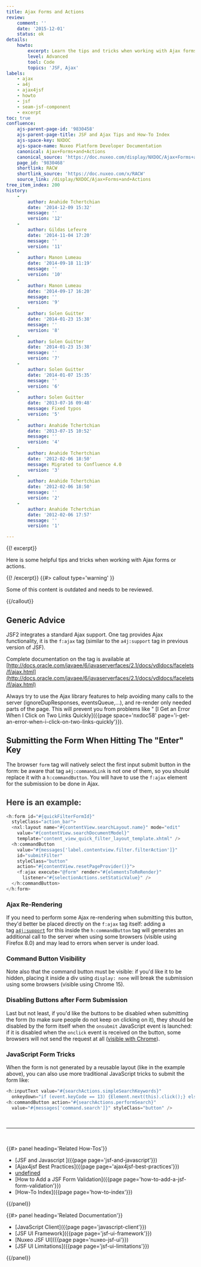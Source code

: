 ```yaml
---
title: Ajax Forms and Actions
review:
    comment: ''
    date: '2015-12-01'
    status: ok
details:
    howto:
        excerpt: Learn the tips and tricks when working with Ajax forms or actions.
        level: Advanced
        tool: Code
        topics: 'JSF, Ajax'
labels:
    - ajax
    - a4j
    - ajax4jsf
    - howto
    - jsf
    - seam-jsf-component
    - excerpt
toc: true
confluence:
    ajs-parent-page-id: '9830458'
    ajs-parent-page-title: JSF and Ajax Tips and How-To Index
    ajs-space-key: NXDOC
    ajs-space-name: Nuxeo Platform Developer Documentation
    canonical: Ajax+Forms+and+Actions
    canonical_source: 'https://doc.nuxeo.com/display/NXDOC/Ajax+Forms+and+Actions'
    page_id: '9830468'
    shortlink: RACW
    shortlink_source: 'https://doc.nuxeo.com/x/RACW'
    source_link: /display/NXDOC/Ajax+Forms+and+Actions
tree_item_index: 200
history:
    -
        author: Anahide Tchertchian
        date: '2014-12-09 15:32'
        message: ''
        version: '12'
    -
        author: Gildas Lefevre
        date: '2014-11-04 17:20'
        message: ''
        version: '11'
    -
        author: Manon Lumeau
        date: '2014-09-18 11:19'
        message: ''
        version: '10'
    -
        author: Manon Lumeau
        date: '2014-09-17 16:20'
        message: ''
        version: '9'
    -
        author: Solen Guitter
        date: '2014-01-23 15:38'
        message: ''
        version: '8'
    -
        author: Solen Guitter
        date: '2014-01-23 15:38'
        message: ''
        version: '7'
    -
        author: Solen Guitter
        date: '2014-01-07 15:35'
        message: ''
        version: '6'
    -
        author: Solen Guitter
        date: '2013-07-16 09:48'
        message: Fixed typos
        version: '5'
    -
        author: Anahide Tchertchian
        date: '2013-07-15 10:52'
        message: ''
        version: '4'
    -
        author: Anahide Tchertchian
        date: '2012-02-06 18:50'
        message: Migrated to Confluence 4.0
        version: '3'
    -
        author: Anahide Tchertchian
        date: '2012-02-06 18:50'
        message: ''
        version: '2'
    -
        author: Anahide Tchertchian
        date: '2012-02-06 17:57'
        message: ''
        version: '1'

---
```

{{! excerpt}}

Here is some helpful tips and tricks when working with Ajax forms or actions.

{{! /excerpt}} {{#> callout type='warning' }}

Some of this content is outdated and needs to be reviewed.

{{/callout}}

## Generic Advice

JSF2 integrates a standard Ajax support. One tag provides Ajax functionality, it is the `f:ajax` tag (similar to the `a4j:support` tag in previous version of JSF).

Complete documentation on the tag is available at [http://docs.oracle.com/javaee/6/javaserverfaces/2.1/docs/vdldocs/facelets/f/ajax.html](http://docs.oracle.com/javaee/6/javaserverfaces/2.1/docs/vdldocs/facelets/f/ajax.html)

Always try to use the Ajax library features to help avoiding many calls to the server (ignoreDupResponses, eventsQueue,...), and re-render only needed parts of the page. This will prevent you from problems like " [I Get an Error When I Click on Two Links Quickly]({{page space='nxdoc58' page='i-get-an-error-when-i-click-on-two-links-quickly'}}).

## Submitting the Form When Hitting The "Enter" Key

The browser&nbsp;`form`&nbsp;tag will natively select the first input submit button in the form: be aware that tag&nbsp;`a4j:commandLink`&nbsp;is not one of them, so you should replace it with a&nbsp;`h:commandButton`. You will have to use the&nbsp;`f:ajax` element for the submission to be done in Ajax.

## <span style="color: rgb(51,51,51);">Here is an example:</span>

```js
<h:form id="#{quickFilterFormId}"
  styleClass="action_bar">
  <nxl:layout name="#{contentView.searchLayout.name}" mode="edit"
    value="#{contentView.searchDocumentModel}"
    template="content_view_quick_filter_layout_template.xhtml" />
  <h:commandButton
    value="#{messages['label.contentview.filter.filterAction']}"
    id="submitFilter"
    styleClass="button"
    action="#{contentView.resetPageProvider()}">
    <f:ajax execute="@form" render="#{elementsToReRender}"
      listener="#{selectionActions.setStaticValue}" />
  </h:commandButton>
</h:form>

```

### Ajax Re-Rendering

If you need to perform some Ajax&nbsp;re-rendering when submitting this button, they'd better be placed directly on the&nbsp;`f:ajax` tag itself: adding a tag&nbsp;[`a4j:support`](http://a4jsupport)&nbsp;for this inside the&nbsp;`h:commandButton`&nbsp;tag will generates an additional call to the server when using some browsers (visible using Firefox 8.0) and may lead to errors when server is under load.

### Command Button Visibility

Note also that the command button must be visible: if you'd like it to be hidden, placing it inside a div using&nbsp;`display: none`&nbsp;will break the submission using some browsers (visible using Chrome 15).

### Disabling Buttons after Form Submission

Last but not least, if you'd like the buttons to be disabled when submitting the form (to make sure people do not keep on clicking on it), they should be disabled by the form itself when the&nbsp;`onsubmit`&nbsp;JavaScript event is launched: if it is disabled when the&nbsp;`onclick`&nbsp;event is received on the button, some browsers will not send the request at all ([visible with Chrome](http://www.google.com/support/forum/p/Chrome/thread?tid=152f74d4890dc84f&hl=en)).

### JavaScript Form Tricks

When the form is not generated by a reusable layout (like in the example above), you can also use more traditional JavaScript tricks to submit the form like:

```javascript
<h:inputText value="#{searchActions.simpleSearchKeywords}"
  onkeydown="if (event.keyCode == 13) {Element.next(this).click();} else return true;" />
<h:commandButton action="#{searchActions.performSearch}"
  value="#{messages['command.search']}" styleClass="button" />

```

&nbsp;

* * *

&nbsp;

<div class="row" data-equalizer data-equalize-on="medium"><div class="column medium-6">{{#> panel heading='Related How-Tos'}}

*   [JSF and Javascript ]({{page page='jsf-and-javascript'}})
*   [Ajax4jsf Best Practices]({{page page='ajax4jsf-best-practices'}})
*   [undefined]()
*   [How to Add a JSF Form Validation]({{page page='how-to-add-a-jsf-form-validation'}})
*   [How-To Index]({{page page='how-to-index'}})

{{/panel}}</div><div class="column medium-6">{{#> panel heading='Related Documentation'}}

*   [JavaScript Client]({{page page='javascript-client'}})
*   [JSF UI Framework]({{page page='jsf-ui-framework'}})
*   [Nuxeo JSF UI]({{page page='nuxeo-jsf-ui'}})
*   [JSF UI Limitations]({{page page='jsf-ui-limitations'}})&nbsp;

{{/panel}}</div></div>
